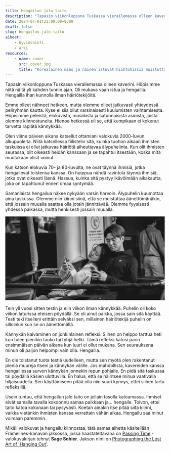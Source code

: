 ```yaml
---
title: Hengailun jalo taito
description: "Tapasin viikonloppuna Tuskassa vierailemassa olleen kaverini. Höpisimme niitä näitä yli kahden tunnin ajan. Oli mukava vaan istua ja hengailla. Hengailla ihan kunnolla ilman häiriötekijöitä."
date: 2024-07-01T21:00:00+0300
draft: false
slug: hengailun-jalo-taito
aiheet:
    - hyvinvointi
    - arki
resources:
    - name: cover
      src: cover.jpg
      title: "Korealainen mies ja nainen istuvat hiihtohissiä muistuttavalla penkillä. Nainen nojaa mieheen. Molemmilla on oma puhelin kädessä ja he keskittyvät katsomaan niitä. Kuva on mustavalkoinen."
---
```

Tapasin viikonloppuna Tuskassa vierailemassa olleen kaverini. Höpisimme niitä näitä yli kahden tunnin ajan. Oli mukava vaan istua ja hengailla. Hengailla ihan kunnolla ilman häiriötekijöitä.

<!--more-->

Emme olleet nähneet hetkeen, mutta olemme olleet jatkuvasti yhteydessä peliryhmän kautta. Kyse ei siis ollut varsinaisesti kuulumisten vaihtamisesta. Höpisimme peleistä, elokuvista, musiikista ja satunnaisista asioista, joista olemme kiinnostuneita. Hienoa hetkessä oli se, että kumpikaan ei kokenut tarvetta räplätä kännykkää.

Olen viime päivien aikana katsellut ottamiani valokuvia 2000-luvun alkupuolelta. Niitä katsellessa fiilistelin sitä, kuinka tuohon aikaan ihmisten taskuissa ei ollut jatkuvaa häiriötä aiheuttavaa älypuhelinta. Kun olit ihmisten seurassa, olit oikeasti heidän kanssaan ja se tapahtui itsestään, koska mitä muutakaan olisit voinut.

Kun katson elokuvia 70- ja 80-luvulta, ne ovat täynnä ihmisiä, jotka hengailevat toistensa kanssa. On huippua nähdä ravintola täynnä ihmisiä, jotka ovat oikeasti läsnä. Hassua, kuinka sitä pystyy ikävöimään aikakautta, joka on tapahtunut ennen omaa syntymää.

Samanlaista hengailua näkee nykyään varsin harvoin. Älypuhelin kuumottaa aina taskussa. Olemme niin kiinni siinä, että se muistuttaa äänettömänäkin, että jossain muualla saattaa olla jotain jännittävää. Olemme fyysisesti yhdessä paikassa, mutta henkisesti jossain muualla.

![Korealainen mies ja nainen istuvat hiihtohissiä muistuttavalla penkillä. Nainen nojaa mieheen. Molemmilla on oma puhelin kädessä ja he keskittyvät katsomaan niitä. Kuva on mustavalkoinen.](cover.jpg "Tämä on nykyään varsin tyypillinen näky. Vaikka ihmiset ovat fyysisesti yhdessä, he vaikuttavat olevan henkisesti muualla. Ikään kuin he olisivat yksin samassa paikassa. Kuva: Dickson P")

Tein yli vuosi sitten testin ja elin viikon ilman kännykkää. Puhelin oli koko viikon laturissa eteisen pöydällä. Se oli ainut paikka, jossa sain sitä käyttää. Testi teki itselleni erittäin selväksi sen, millainen häiriötekijä puhelin on silloinkin kun se on äänettömällä.

Kännykän kaivaminen on jonkinlainen refleksi. Siihen on helppo tarttua heti kun tulee pienikin tauko tai tyhjä hetki. Tämä refleksi katosi parin ensimmäisen päivän aikana kun luuri ei ollut mukana. Sen seurauksena minun oli paljon helpompi vain olla. Hengailla.

En ole toistanut tuota testiä uudelleen, mutta sen myötä olen rakentanut pieniä muureja itseni ja kännykän välille. Jos mahdollista, kavereiden kanssa hengaillessa survon kännykän jonnekin repun pohjalle. En pidä sitä taskussa tai pöydällä käsien ulottuvilla. En halua, että se häiritsee minua vaativalla hiljaisuudella. Sen käyttämiseen pitää olla niin suuri kynnys, ettei siihen tartu refleksillä.

Usein tuntuu, että hengailun jalo taito on jollain tasolla katoamassa. Ihmiset eivät samalla tavalla kokoonnu samaa paikkaan ja... hengaile. Toivon, ettei taito katoa kokonaan tai pysyvästi. Koetan ainakin itse pitää siitä kiinni, vaikka vietänkin ihmisten kanssa verrattain vähän aikaa. Hengailu saa minut voimaan paremmin.

Mikäli valokuvat ja hengailu kiinnostaa, tätä samaa aihetta käsitellään Framelines-kanavan jaksossa, jossa haastateltavana on [Passing Time](http://sagesohier.com/passing-time-2023) -valokuvakirjan tehnyt **Sage Sohier**. Jakson nimi on [Photographing the Lost Art of 'Hanging Out'](https://www.youtube.com/watch?v=IdVPCNtDLTI).


